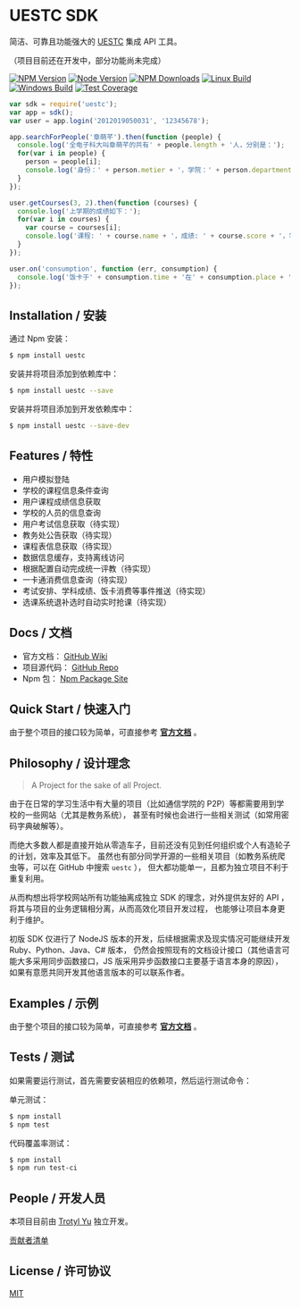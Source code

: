 <!-- ![UESTC Logo]() -->

# UESTC SDK

  简洁、可靠且功能强大的 [UESTC](http://portal.uestc.edu.cn) 集成 API 工具。

  （项目目前还在开发中，部分功能尚未完成）

  [![NPM Version][npm-image]][npm-url]
  [![Node Version][node-version]][npm-url]
  [![NPM Downloads][downloads-image]][downloads-url]
  [![Linux Build][travis-image]][travis-url]
  [![Windows Build][appveyor-image]][appveyor-url]
  [![Test Coverage][coveralls-image]][coveralls-url]

```js
var sdk = require('uestc');
var app = sdk();
var user = app.login('2012019050031', '12345678');

app.searchForPeople('章萌芊').then(function (people) {
  console.log('全电子科大叫章萌芊的共有' + people.length + '人，分别是：');
  for(var i in people) {
    person = people[i];
    console.log('身份：' + person.metier + '，学院：' + person.department + '，学号：' + person.number);
  }
});

user.getCourses(3, 2).then(function (courses) {
  console.log('上学期的成绩如下：');
  for(var i in courses) {
    var course = courses[i];
    console.log('课程: ' + course.name + '，成绩: ' + course.score + '，学分: ' + course.credit);
  }
});

user.on('consumption', function (err, consumption) {
  console.log('饭卡于' + consumption.time + '在' + consumption.place + '消费了' + consumption.cost + '元');
});
```

## Installation / 安装

通过 Npm 安装：

```bash
$ npm install uestc
```

安装并将项目添加到依赖库中：

```bash
$ npm install uestc --save
```

安装并将项目添加到开发依赖库中：

```bash
$ npm install uestc --save-dev
```

## Features / 特性

  * 用户模拟登陆
  * 学校的课程信息条件查询
  * 用户课程成绩信息获取
  * 学校的人员的信息查询
  * 用户考试信息获取（待实现）
  * 教务处公告获取（待实现）
  * 课程表信息获取（待实现）
  * 数据信息缓存，支持离线访问
  * 根据配置自动完成统一评教（待实现）
  * 一卡通消费信息查询（待实现）
  * 考试安排、学科成绩、饭卡消费等事件推送（待实现）
  * 选课系统退补选时自动实时抢课（待实现）

## Docs / 文档

  * 官方文档： [GitHub Wiki](https://github.com/trotyl/UESTC-Npm/wiki)
  * 项目源代码： [GitHub Repo](https://github.com/trotyl/UESTC-Npm)
  * Npm 包： [Npm Package Site](https://www.npmjs.com/package/uestc)

## Quick Start / 快速入门

  由于整个项目的接口较为简单，可直接参考 [__官方文档__](https://github.com/trotyl/UESTC-Npm/wiki) 。

## Philosophy / 设计理念

> A Project for the sake of all Project.

  由于在日常的学习生活中有大量的项目（比如通信学院的 P2P）等都需要用到学校的一些网站（尤其是教务系统），
  甚至有时候也会进行一些相关测试（如常用密码字典破解等）。

  而绝大多数人都是直接开始从零造车子，目前还没有见到任何组织或个人有造轮子的计划，效率及其低下。
  虽然也有部分同学开源的一些相关项目（如教务系统爬虫等，可以在 GitHub 中搜索 `uestc` ），
  但大都功能单一，且都为独立项目不利于重复利用。

  从而构想出将学校网站所有功能抽离成独立 SDK 的理念，对外提供友好的 API ，将其与项目的业务逻辑相分离，从而高效化项目开发过程，
  也能够让项目本身更利于维护。

  初版 SDK 仅进行了 NodeJS 版本的开发，后续根据需求及现实情况可能继续开发 Ruby、Python、Java、C# 版本，
  仍然会按照现有的文档设计接口（其他语言可能大多采用同步函数接口，JS 版采用异步函数接口主要基于语言本身的原因），
  如果有意愿共同开发其他语言版本的可以联系作者。

## Examples / 示例

  由于整个项目的接口较为简单，可直接参考 [__官方文档__](https://github.com/trotyl/UESTC-Npm/wiki) 。

## Tests / 测试

  如果需要运行测试，首先需要安装相应的依赖项，然后运行测试命令：

  单元测试：

```bash
$ npm install
$ npm test
```

  代码覆盖率测试：

```bash
$ npm install
$ npm run test-ci
```

## People / 开发人员

本项目目前由 [Trotyl Yu](https://github.com/trotyl) 独立开发。

[贡献者清单](https://github.com/trotyl/uestc/graphs/contributors)

## License / 许可协议

  [MIT](LICENSE)

[npm-image]: https://img.shields.io/npm/v/uestc.svg
[npm-url]: https://npmjs.org/package/uestc
[node-version]: https://img.shields.io/node/v/uestc.svg
[downloads-image]: https://img.shields.io/npm/dm/uestc.svg
[downloads-url]: https://npmjs.org/package/uestc
[appveyor-image]: https://img.shields.io/appveyor/ci/trotyl/UESTC-SDK-Npm/master.svg?label=windows
[appveyor-url]: https://ci.appveyor.com/project/trotyl/UESTC-SDK-Npm
[travis-image]: https://img.shields.io/travis/trotyl/UESTC-SDK-Npm/master.svg?label=linux
[travis-url]: https://travis-ci.org/trotyl/UESTC-SDK-Npm
[coveralls-image]: https://img.shields.io/coveralls/trotyl/UESTC-SDK-Npm.svg
[coveralls-url]: https://coveralls.io/r/trotyl/UESTC-SDK-Npm

